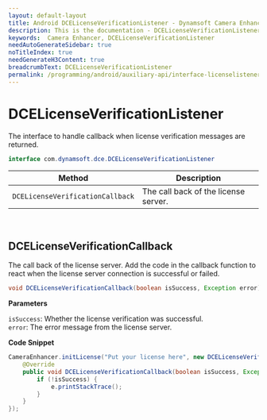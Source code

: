 ```yaml
---
layout: default-layout
title: Android DCELicenseVerificationListener - Dynamsoft Camera Enhancer
description: This is the documentation - DCELicenseVerificationListener page of Dynamsoft Camera Enhancer.
keywords:  Camera Enhancer, DCELicenseVerificationListener
needAutoGenerateSidebar: true
noTitleIndex: true
needGenerateH3Content: true
breadcrumbText: DCELicenseVerificationListener
permalink: /programming/android/auxiliary-api/interface-licenselistener-v2.3.11.html
---
```


# DCELicenseVerificationListener

The interface to handle callback when license verification messages are returned.

```java
interface com.dynamsoft.dce.DCELicenseVerificationListener
```

| Method | Description |
| ------ | ----------- |
| `DCELicenseVerificationCallback` | The call back of the license server. |

&nbsp;

## DCELicenseVerificationCallback

The call back of the license server. Add the code in the callback function to react when the license server connection is successful or failed.

```java
void DCELicenseVerificationCallback(boolean isSuccess, Exception error);
```

**Parameters**

`isSuccess`: Whether the license verification was successful.  
`error`: The error message from the license server.

**Code Snippet**

```java
CameraEnhancer.initLicense("Put your license here", new DCELicenseVerificationListener() {
    @Override
    public void DCELicenseVerificationCallback(boolean isSuccess, Exception e) {
        if (!isSuccess) {
            e.printStackTrace();
        }
    }
});
```
